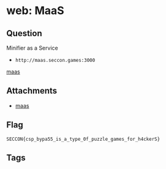 # web: MaaS
## Question
Minifier as a Service

- `http://maas.seccon.games:3000`

[maas](files)

## Attachments
- [maas](files)

## Flag
```
SECCON{csp_bypa55_is_a_type_0f_puzzle_games_for_h4ckerS}
```


## Tags
